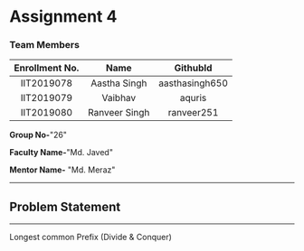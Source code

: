 # Assignment 4
### Team Members
| Enrollment No. | Name | GithubId |
| :---:   | :-: | :-: |
| IIT2019078 | Aastha Singh | aasthasingh650 |
| IIT2019079 | Vaibhav  | aquris |
| IIT2019080 | Ranveer Singh | ranveer251 |

**Group No-**"26"

**Faculty Name-**"Md. Javed"

**Mentor Name-** "Md. Meraz"
***
## Problem Statement
---
Longest common Prefix (Divide & Conquer)

